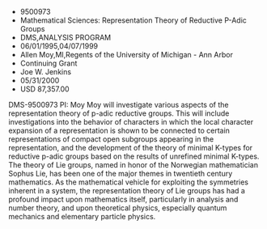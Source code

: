 
* 9500973
* Mathematical Sciences: Representation Theory of Reductive P-Adic Groups
* DMS,ANALYSIS PROGRAM
* 06/01/1995,04/07/1999
* Allen Moy,MI,Regents of the University of Michigan - Ann Arbor
* Continuing Grant
* Joe W. Jenkins
* 05/31/2000
* USD 87,357.00

DMS-9500973 PI: Moy Moy will investigate various aspects of the representation
theory of p-adic reductive groups. This will include investigations into the
behavior of characters in which the local character expansion of a
representation is shown to be connected to certain representations of compact
open subgroups appearing in the representation, and the development of the
theory of minimal K-types for reductive p-adic groups based on the results of
unrefined minimal K-types. The theory of Lie groups, named in honor of the
Norwegian mathematician Sophus Lie, has been one of the major themes in
twentieth century mathematics. As the mathematical vehicle for exploiting the
symmetries inherent in a system, the representation theory of Lie groups has had
a profound impact upon mathematics itself, particularly in analysis and number
theory, and upon theoretical physics, especially quantum mechanics and
elementary particle physics.
